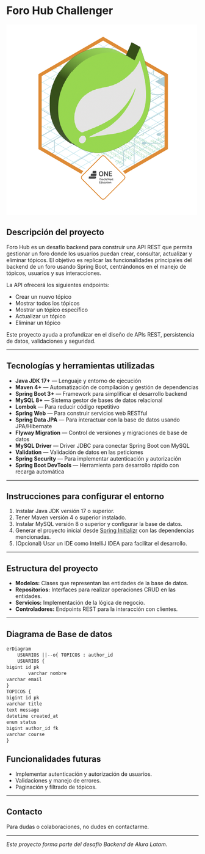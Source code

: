 # Foro Hub Challenger

![Vista previa](docs/img/foro-hub.png)

## Descripción del proyecto

Foro Hub es un desafío backend para construir una API REST que permita gestionar un foro donde los usuarios puedan crear, consultar, actualizar y eliminar tópicos. El objetivo es replicar las funcionalidades principales del backend de un foro usando Spring Boot, centrándonos en el manejo de tópicos, usuarios y sus interacciones.

La API ofrecerá los siguientes endpoints:

- Crear un nuevo tópico
- Mostrar todos los tópicos
- Mostrar un tópico específico
- Actualizar un tópico
- Eliminar un tópico

Este proyecto ayuda a profundizar en el diseño de APIs REST, persistencia de datos, validaciones y seguridad.

---

## Tecnologías y herramientas utilizadas

- **Java JDK 17+** — Lenguaje y entorno de ejecución
- **Maven 4+** — Automatización de compilación y gestión de dependencias
- **Spring Boot 3+** — Framework para simplificar el desarrollo backend
- **MySQL 8+** — Sistema gestor de bases de datos relacional
- **Lombok** — Para reducir código repetitivo
- **Spring Web** — Para construir servicios web RESTful
- **Spring Data JPA** — Para interactuar con la base de datos usando JPA/Hibernate
- **Flyway Migration** — Control de versiones y migraciones de base de datos
- **MySQL Driver** — Driver JDBC para conectar Spring Boot con MySQL
- **Validation** — Validación de datos en las peticiones
- **Spring Security** — Para implementar autenticación y autorización
- **Spring Boot DevTools** — Herramienta para desarrollo rápido con recarga automática

---

## Instrucciones para configurar el entorno

1. Instalar Java JDK versión 17 o superior.
2. Tener Maven versión 4 o superior instalado.
3. Instalar MySQL versión 8 o superior y configurar la base de datos.
4. Generar el proyecto inicial desde [Spring Initializr](https://start.spring.io/) con las dependencias mencionadas.
5. (Opcional) Usar un IDE como IntelliJ IDEA para facilitar el desarrollo.

---

## Estructura del proyecto

- **Modelos:** Clases que representan las entidades de la base de datos.
- **Repositorios:** Interfaces para realizar operaciones CRUD en las entidades.
- **Servicios:** Implementación de la lógica de negocio.
- **Controladores:** Endpoints REST para la interacción con clientes.

---

## Diagrama de Base de datos

```mermaid
erDiagram
    USUARIOS ||--o{ TOPICOS : author_id
    USUARIOS {
bigint id pk
        varchar nombre
varchar email
}
TOPICOS {
bigint id pk
varchar title
text message
datetime created_at
enum status
bigint author_id fk
varchar course
}

```



## Funcionalidades futuras

- Implementar autenticación y autorización de usuarios.
- Validaciones y manejo de errores.
- Paginación y filtrado de tópicos.

---

## Contacto

Para dudas o colaboraciones, no dudes en contactarme.

---

*Este proyecto forma parte del desafío Backend de Alura Latam.*
